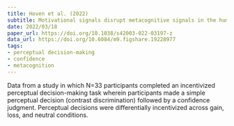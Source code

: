 ```yaml
---
title: Hoven et al. (2022)
subtitle: Motivational signals disrupt metacognitive signals in the human ventromedial prefrontal cortex
date: 2022/03/18
paper_url: https://doi.org/10.1038/s42003-022-03197-z
data_url: https://doi.org/10.6084/m9.figshare.19228977
tags:
- perceptual decision-making
- confidence
- metacognition
---
```


Data from a study in which N=33 participants completed an incentivized perceptual decision-making task wherein participants made a simple perceptual decision (contrast discrimination) followed by a confidence judgment. Perceptual decisions were differentially incentivized across gain, loss, and neutral conditions.
